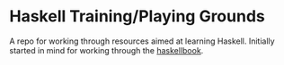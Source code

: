 # Haskell Training/Playing Grounds

A repo for working through resources aimed at learning Haskell. Initially started in mind for working through the [haskellbook](http://haskellbook.com).
